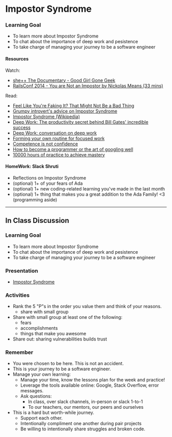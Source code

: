 # Impostor Syndrome

### Learning Goal
+ To learn more about Impostor Syndrome
+ To chat about the importance of deep work and pesistence
+ To take charge of managing your journey to be a software engineer

#### Resources
Watch:
+ [she++ The Documentary - Good Girl Gone Geek](https://www.youtube.com/watch?v=DqrfPCGo2aQ)
+ [RailsConf 2014 - You are Not an Impostor by Nickolas Means (33 mins)](https://www.youtube.com/watch?v=l_Vqp1dPuPo)

Read:
+ [Feel Like You're Faking It? That Might Not Be a Bad Thing](http://lifehacker.com/5928639/feel-like-youre-faking-it-that-might-not-be-a-bad-thing)
+ [Grumpy introvert's advice on Impostor Syndrome](http://www.quietrev.com/im-listening-stop-looking-at-me-the-grumpy-introverts-advice-on-impostor-syndrome/)
+ [Impostor Syndrome (Wikipedia)](https://en.wikipedia.org/wiki/Impostor_syndrome)
+ [Deep Work: The productivity secret behind Bill Gates' incredible success](https://www.inc.com/jessica-stillman/the-productivity-secret-behind-bill-gates-incredible-success.html)
+ [Deep Work: conversation on deep work](https://heleo.com/conversation-real-productivity-isnt-what-you-think-it-is/13728/)
+ [Forming your own routine for focused work](https://journal.thriveglobal.com/this-morning-routine-will-save-you-20-hours-per-week-c3088cd2c685#.ignrky3k7)
+ [Competence is not confidence](https://hbr.org/2013/08/why-do-so-many-incompetent-men)
+ [How to become a programmer or the art of googling well](https://okepi.wordpress.com/2014/08/21/how-to-become-a-programmer-or-the-art-of-googling-well/)
+ [10000 hours of practice to achieve mastery](http://wisdomgroup.com/blog/10000-hours-of-practice/)

#### HomeWork: Slack Shruti
+ Reflections on Impostor Syndrome
+ (optional) 1+ of your fears of Ada
+ (optional) 1+ new coding-related learning you've made in the last month
+ (optional) 1+ thing that makes you a great addition to the Ada Family! \<3 (programming aside)

<hr>

## In Class Discussion

### Learning Goal
+ To learn more about Impostor Syndrome
+ To chat about the importance of deep work and pesistence
+ To take charge of managing your journey to be a software engineer

### Presentation
+ [Impostor Syndrome](https://www.slideshare.net/secret/qJ8R1yCwybGvZU)

### Activities
+ Rank the 5 "P"s in the order you value them and think of your reasons.
  + share with small group
+ Share with small group at least one of the following:
  + fears
  + accomplishments
  + things that make you awesome
+ Share out: sharing vulnerabilities builds trust

### Remember
+ You were chosen to be here. This is not an accident.
+ This is your journey to be a software engineer.
+ Manage your own learning:
  + Manage your time, know the lessons plan for the week and practice!
  + Leverage the tools available online: Google, Stack Overflow, error messages.
  + Ask questions: 
    + In class, over slack channels, in-person or slack 1-to-1
    + To our teachers, our mentors, our peers and ourselves
+ This is a hard but worth-while journey.
  + Support each other.
  + Intentionally compliment one another during pair projects
  + Be willing to intentionally share struggles and broken code.
